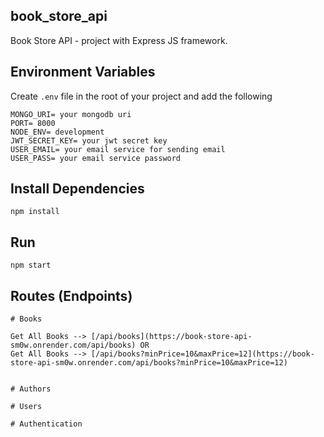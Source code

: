 ## book_store_api
Book Store API - project with Express JS framework.


## Environment Variables
Create `.env` file in the root of your project and add the following

```
MONGO_URI= your mongodb uri
PORT= 8000
NODE_ENV= development
JWT_SECRET_KEY= your jwt secret key
USER_EMAIL= your email service for sending email
USER_PASS= your email service password
```

## Install Dependencies
```
npm install
```

## Run
```
npm start
```

## Routes (Endpoints)
```
# Books

Get All Books --> [/api/books](https://book-store-api-sm0w.onrender.com/api/books) OR 
Get All Books --> [/api/books?minPrice=10&maxPrice=12](https://book-store-api-sm0w.onrender.com/api/books?minPrice=10&maxPrice=12)


# Authors

# Users

# Authentication

```

